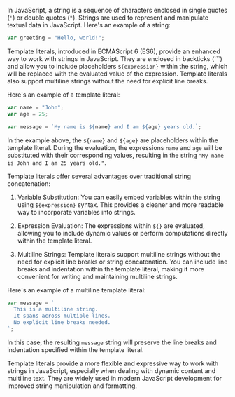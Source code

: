 In JavaScript, a string is a sequence of characters enclosed in single quotes (`'`) or double quotes (`"`). Strings are used to represent and manipulate textual data in JavaScript. Here's an example of a string:

```javascript
var greeting = "Hello, world!";
```

Template literals, introduced in ECMAScript 6 (ES6), provide an enhanced way to work with strings in JavaScript. They are enclosed in backticks (```) and allow you to include placeholders `${expression}` within the string, which will be replaced with the evaluated value of the expression. Template literals also support multiline strings without the need for explicit line breaks.

Here's an example of a template literal:

```javascript
var name = "John";
var age = 25;

var message = `My name is ${name} and I am ${age} years old.`;
```

In the example above, the `${name}` and `${age}` are placeholders within the template literal. During the evaluation, the expressions `name` and `age` will be substituted with their corresponding values, resulting in the string `"My name is John and I am 25 years old."`.

Template literals offer several advantages over traditional string concatenation:

1. Variable Substitution: You can easily embed variables within the string using `${expression}` syntax. This provides a cleaner and more readable way to incorporate variables into strings.

2. Expression Evaluation: The expressions within `${}` are evaluated, allowing you to include dynamic values or perform computations directly within the template literal.

3. Multiline Strings: Template literals support multiline strings without the need for explicit line breaks or string concatenation. You can include line breaks and indentation within the template literal, making it more convenient for writing and maintaining multiline strings.

Here's an example of a multiline template literal:

```javascript
var message = `
  This is a multiline string.
  It spans across multiple lines.
  No explicit line breaks needed.
`;
```

In this case, the resulting `message` string will preserve the line breaks and indentation specified within the template literal.

Template literals provide a more flexible and expressive way to work with strings in JavaScript, especially when dealing with dynamic content and multiline text. They are widely used in modern JavaScript development for improved string manipulation and formatting.